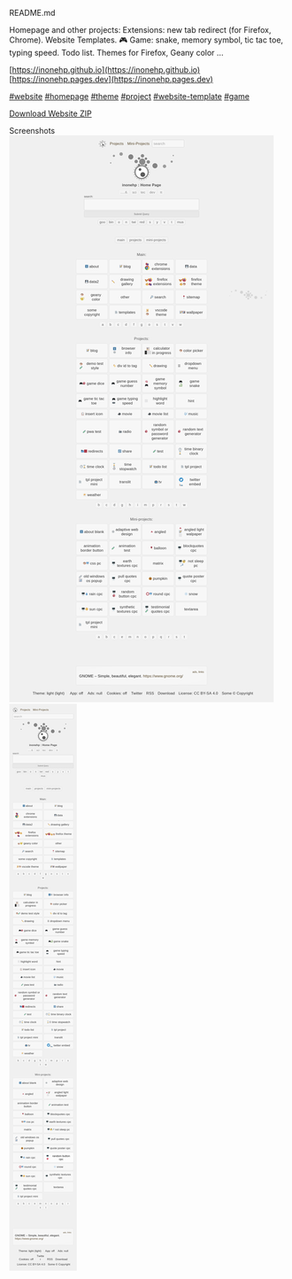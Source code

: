 README.md


Homepage and other projects: Extensions: new tab redirect (for Firefox, Chrome). Website Templates.  🎮 Game: snake, memory symbol, tic tac toe, typing speed. Todo list. Themes for Firefox, Geany color ...

[https://inonehp.github.io](https://inonehp.github.io)
[https://inonehp.pages.dev](https://inonehp.pages.dev)


[#website](https://github.com/topics/website?s=updated)
[#homepage](https://github.com/topics/homepage?s=updated)
[#theme](https://github.com/topics/theme?s=updated)
[#project](https://github.com/topics/project?s=updated)
[#website-template](https://github.com/topics/website-template?s=updated)
[#game](https://github.com/topics/game?s=updated)


[Download Website ZIP](https://github.com/inonehp/inonehp.github.io/archive/refs/heads/main.zip)

Screenshots
![screenshot](/img/screenshot.png)
![screenshot2](/img/screenshot2.png)
